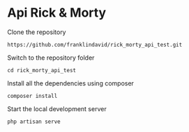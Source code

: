 # Api Rick & Morty
 
Clone the repository

    https://github.com/franklindavid/rick_morty_api_test.git

Switch to the repository folder

    cd rick_morty_api_test

Install all the dependencies using composer

    composer install

Start the local development server

    php artisan serve